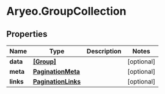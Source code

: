 # Aryeo.GroupCollection

## Properties
Name | Type | Description | Notes
------------ | ------------- | ------------- | -------------
**data** | [**[Group]**](Group.md) |  | [optional] 
**meta** | [**PaginationMeta**](PaginationMeta.md) |  | [optional] 
**links** | [**PaginationLinks**](PaginationLinks.md) |  | [optional] 

